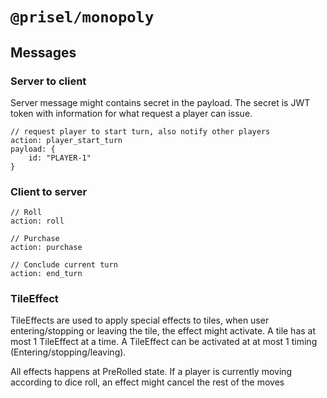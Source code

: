 # `@prisel/monopoly`

## Messages

### Server to client

Server message might contains secret in the payload. The secret is JWT token with information for
what request a player can issue.

```
// request player to start turn, also notify other players
action: player_start_turn
payload: {
    id: "PLAYER-1"
}
```

### Client to server

```
// Roll
action: roll

// Purchase
action: purchase

// Conclude current turn
action: end_turn
```

### TileEffect

TileEffects are used to apply special effects to tiles, when user entering/stopping or leaving the
tile, the effect might activate. A tile has at most 1 TileEffect at a time. A TileEffect can be
activated at at most 1 timing (Entering/stopping/leaving).

All effects happens at PreRolled state. If a player is currently moving according to dice roll, an
effect might cancel the rest of the moves
